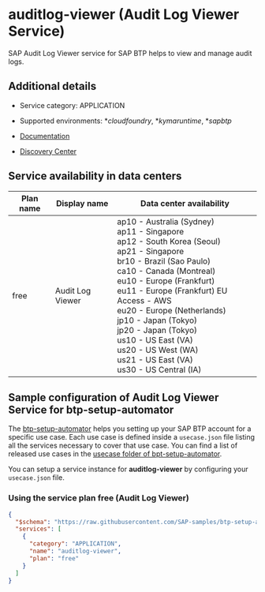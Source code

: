 # auditlog-viewer (Audit Log Viewer Service)

SAP Audit Log Viewer service for SAP BTP helps to view and manage audit logs.

## Additional details
- Service category: APPLICATION
- Supported environments: **cloudfoundry*, **kymaruntime*, **sapbtp*

- [Documentation](https://help.sap.com/viewer/65de2977205c403bbc107264b8eccf4b/Cloud/en-US/e3baa5f1a0c64c44aac8ab3ea3d1b500.html)
- [Discovery Center](https://discovery-center.cloud.sap/#/serviceCatalog/audit-log-service)

## Service availability in data centers

| Plan name | Display name | Data center availability  |
|------|----------------|---------------------------|
|  free  |  Audit Log Viewer  | ap10 - Australia (Sydney)<br> ap11 - Singapore<br> ap12 - South Korea (Seoul)<br> ap21 - Singapore<br> br10 - Brazil (Sao Paulo)<br> ca10 - Canada (Montreal)<br> eu10 - Europe (Frankfurt)<br> eu11 - Europe (Frankfurt) EU Access - AWS<br> eu20 - Europe (Netherlands)<br> jp10 - Japan (Tokyo)<br> jp20 - Japan (Tokyo)<br> us10 - US East (VA)<br> us20 - US West (WA)<br> us21 - US East (VA)<br> us30 - US Central (IA)  |

## Sample configuration of **Audit Log Viewer Service** for btp-setup-automator

The [btp-setup-automator](https://github.com/SAP-samples/btp-setup-automator) helps you setting up your SAP BTP account for a specific use case. Each use case is defined inside a `usecase.json` file listing all the services necessary to cover that use case. You can find a list of released use cases in the [usecase folder of bpt-setup-automator](https://github.com/SAP-samples/btp-setup-automator/tree/main/usecases).

You can setup a service instance for **auditlog-viewer** by configuring your `usecase.json` file.

### Using the service plan **free** (Audit Log Viewer)

```json
{
  "$schema": "https://raw.githubusercontent.com/SAP-samples/btp-setup-automator/main/libs/btpsa-usecase.json",
  "services": [
    {
      "category": "APPLICATION",
      "name": "auditlog-viewer",
      "plan": "free"
    }
  ]
}
```
